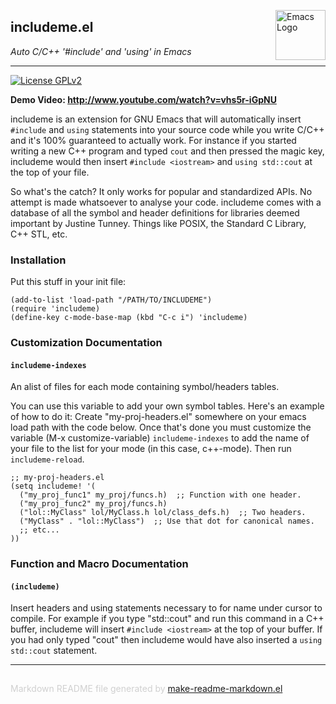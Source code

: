 <a href="https://github.com/jart/includeme"><img src="https://www.gnu.org/software/emacs/images/emacs.png" alt="Emacs Logo" width="80" height="80" align="right"></a>
## includeme.el
*Auto C/C++ '#include' and 'using' in Emacs*

---
[![License GPLv2](https://img.shields.io/badge/license-GPL_v2-green.svg)](http://www.gnu.org/licenses/gpl-2.0.html)

**Demo Video: <http://www.youtube.com/watch?v=vhs5r-iGpNU>**

includeme is an extension for GNU Emacs that will automatically insert
`#include` and `using` statements into your source code while you write
C/C++ and it's 100% guaranteed to actually work. For instance if you started
writing a new C++ program and typed `cout` and then pressed the magic key,
includeme would then insert `#include <iostream>` and `using std::cout` at
the top of your file.

So what's the catch? It only works for popular and standardized
APIs. No attempt is made whatsoever to analyse your code. includeme
comes with a database of all the symbol and header definitions for
libraries deemed important by Justine Tunney. Things like POSIX,
the Standard C Library, C++ STL, etc.

### Installation


Put this stuff in your init file:

    (add-to-list 'load-path "/PATH/TO/INCLUDEME")
    (require 'includeme)
    (define-key c-mode-base-map (kbd "C-c i") 'includeme)



### Customization Documentation

#### `includeme-indexes`

An alist of files for each mode containing symbol/headers tables.

You can use this variable to add your own symbol tables. Here's
an example of how to do it: Create "my-proj-headers.el"
somewhere on your emacs load path with the code below. Once
that's done you must customize the variable (M-x
customize-variable) `includeme-indexes` to add the name of your
file to the list for your mode (in this case, c++-mode). Then run
`includeme-reload`.

    ;; my-proj-headers.el
    (setq includeme! '(
      ("my_proj_func1" my_proj/funcs.h)  ;; Function with one header.
      ("my_proj_func2" my_proj/funcs.h)
      ("lol::MyClass" lol/MyClass.h lol/class_defs.h)  ;; Two headers.
      ("MyClass" . "lol::MyClass")  ;; Use that dot for canonical names.
      ;; etc...
    ))


### Function and Macro Documentation

#### `(includeme)`

Insert headers and using statements necessary to for name
under cursor to compile.
For example if you type "std::cout" and run this command in a
C++ buffer, includeme will insert `#include <iostream>` at the
top of your buffer. If you had only typed "cout" then includeme
would have also inserted a `using std::cout` statement.

-----
<div style="padding-top:15px;color: #d0d0d0;">
Markdown README file generated by
<a href="https://github.com/mgalgs/make-readme-markdown">make-readme-markdown.el</a>
</div>
